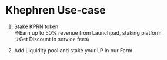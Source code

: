 # Khephren Use-case

1. Stake KPRN token \
   →Earn up to 50% revenue from Launchpad, staking platform\
   →Get Discount in service fees\

2. Add Liquidity pool and stake your LP in our Farm
